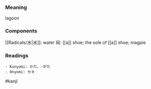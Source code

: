 ### Meaning

lagoon

### Components

[[Radicals/水|水]]: water 舄: [[a]] shoe; the sole of [[a]] shoe; magpie

### Readings

```
- Kunyomi: かた、-がた
- Onyomi: セキ
```

#kanji